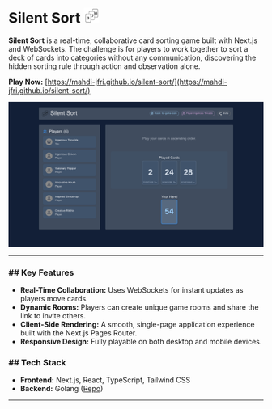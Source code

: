 # Silent Sort <img src="https://raw.githubusercontent.com/mahdi-jfri/silent-sort/refs/heads/master/public/icon.png" width="30" alt="silent-sort icon">

**Silent Sort** is a real-time, collaborative card sorting game built with Next.js and WebSockets. The challenge is for players to work together to sort a deck of cards into categories without any communication, discovering the hidden sorting rule through action and observation alone.

**Play Now:** [https://mahdi-jfri.github.io/silent-sort/](https://mahdi-jfri.github.io/silent-sort/)

![Screenshot of the Silent Sort game in action](https://raw.githubusercontent.com/mahdi-jfri/silent-sort/refs/heads/master/public/game-screenshot.png)

---

### ## Key Features

* **Real-Time Collaboration:** Uses WebSockets for instant updates as players move cards.
* **Dynamic Rooms:** Players can create unique game rooms and share the link to invite others.
* **Client-Side Rendering:** A smooth, single-page application experience built with the Next.js Pages Router.
* **Responsive Design:** Fully playable on both desktop and mobile devices.

### ## Tech Stack

* **Frontend:** Next.js, React, TypeScript, Tailwind CSS
* **Backend:** Golang ([Repo](https://github.com/mahdi-jfri/silent-sort-backend/))

---